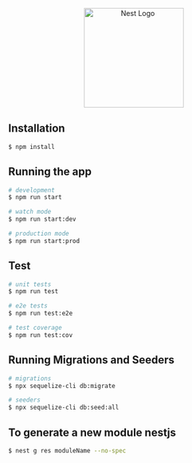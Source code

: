 <p align="center">
  <a href="http://nestjs.com/" target="blank"><img src="https://nestjs.com/img/logo-small.svg" width="200" alt="Nest Logo" /></a>
</p>

## Installation

```bash
$ npm install
```

## Running the app

```bash
# development
$ npm run start

# watch mode
$ npm run start:dev

# production mode
$ npm run start:prod
```

## Test

```bash
# unit tests
$ npm run test

# e2e tests
$ npm run test:e2e

# test coverage
$ npm run test:cov
```

## Running Migrations and Seeders

```bash
# migrations
$ npx sequelize-cli db:migrate

# seeders
$ npx sequelize-cli db:seed:all
```

## To generate a new module nestjs

```bash
$ nest g res moduleName --no-spec

```
